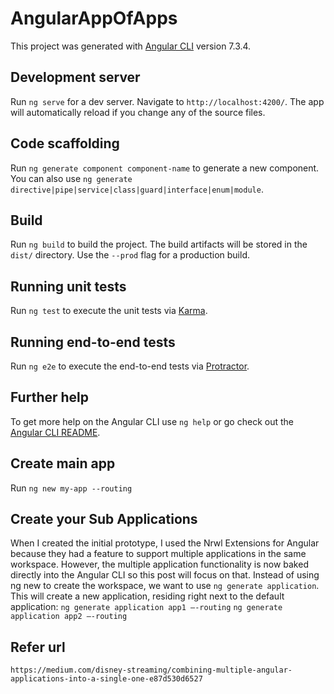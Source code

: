 # AngularAppOfApps

This project was generated with [Angular CLI](https://github.com/angular/angular-cli) version 7.3.4.

## Development server

Run `ng serve` for a dev server. Navigate to `http://localhost:4200/`. The app will automatically reload if you change any of the source files.

## Code scaffolding

Run `ng generate component component-name` to generate a new component. You can also use `ng generate directive|pipe|service|class|guard|interface|enum|module`.

## Build

Run `ng build` to build the project. The build artifacts will be stored in the `dist/` directory. Use the `--prod` flag for a production build.

## Running unit tests

Run `ng test` to execute the unit tests via [Karma](https://karma-runner.github.io).

## Running end-to-end tests

Run `ng e2e` to execute the end-to-end tests via [Protractor](http://www.protractortest.org/).

## Further help

To get more help on the Angular CLI use `ng help` or go check out the [Angular CLI README](https://github.com/angular/angular-cli/blob/master/README.md).

## Create main app

Run `ng new my-app --routing`

## Create your Sub Applications

When I created the initial prototype, I used the Nrwl Extensions for Angular because they had a feature to support multiple applications in the same workspace. However, the multiple application functionality is now baked directly into the Angular CLI so this post will focus on that. Instead of using ng new to create the workspace, we want to use `ng generate application`. This will create a new application, residing right next to the default application:
`ng generate application app1 –-routing`
`ng generate application app2 –-routing`

## Refer url

`https://medium.com/disney-streaming/combining-multiple-angular-applications-into-a-single-one-e87d530d6527`
